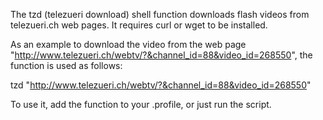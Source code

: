 The tzd (telezueri download) shell function downloads flash videos from telezueri.ch web pages.
It requires curl or wget to be installed.

As an example to download the video from the web page "http://www.telezueri.ch/webtv/?&channel_id=88&video_id=268550", the function is used as follows:

tzd "http://www.telezueri.ch/webtv/?&channel_id=88&video_id=268550"

To use it, add the function to your .profile, or just run the script.

